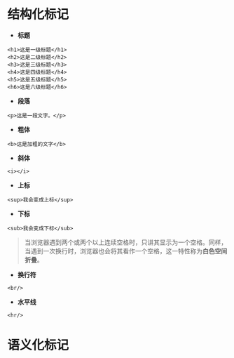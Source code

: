 # 结构化标记

* **标题**

```
<h1>这是一级标题</h1>
<h2>这是二级标题</h2>
<h3>这是三级标题</h3>
<h4>这是四级标题</h4>
<h5>这是五级标题</h5>
<h6>这是六级标题</h6>
```

* **段落**

```
<p>这是一段文字。</p>
```

* **粗体**

```
<b>这是加粗的文字</b>
```

* **斜体**

```
<i></i>
```

* **上标**

```
<sup>我会变成上标</sup>
```

* **下标**

```
<sub>我会变成下标</sub>
```

> 当浏览器遇到两个或两个以上连续空格时，只讲其显示为一个空格。同样，当遇到一次换行时，浏览器也会将其看作一个空格，这一特性称为**白色空间折叠**。

* **换行符**

```
<br/>
```

* **水平线**

```
<hr/>
```

# 语义化标记



